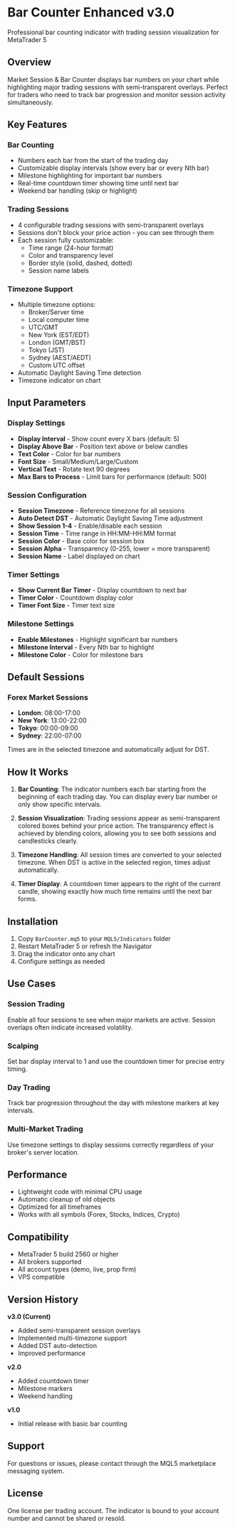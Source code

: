 # Bar Counter Enhanced v3.0

Professional bar counting indicator with trading session visualization for MetaTrader 5

## Overview

Market Session & Bar Counter displays bar numbers on your chart while highlighting major trading sessions with semi-transparent overlays. Perfect for traders who need to track bar progression and monitor session activity simultaneously.

## Key Features

### Bar Counting
- Numbers each bar from the start of the trading day
- Customizable display intervals (show every bar or every Nth bar)
- Milestone highlighting for important bar numbers
- Real-time countdown timer showing time until next bar
- Weekend bar handling (skip or highlight)

### Trading Sessions
- 4 configurable trading sessions with semi-transparent overlays
- Sessions don't block your price action - you can see through them
- Each session fully customizable:
  - Time range (24-hour format)
  - Color and transparency level
  - Border style (solid, dashed, dotted)
  - Session name labels

### Timezone Support
- Multiple timezone options:
  - Broker/Server time
  - Local computer time
  - UTC/GMT
  - New York (EST/EDT)
  - London (GMT/BST)
  - Tokyo (JST)
  - Sydney (AEST/AEDT)
  - Custom UTC offset
- Automatic Daylight Saving Time detection
- Timezone indicator on chart

## Input Parameters

### Display Settings
- **Display Interval** - Show count every X bars (default: 5)
- **Display Above Bar** - Position text above or below candles
- **Text Color** - Color for bar numbers
- **Font Size** - Small/Medium/Large/Custom
- **Vertical Text** - Rotate text 90 degrees
- **Max Bars to Process** - Limit bars for performance (default: 500)

### Session Configuration
- **Session Timezone** - Reference timezone for all sessions
- **Auto Detect DST** - Automatic Daylight Saving Time adjustment
- **Show Session 1-4** - Enable/disable each session
- **Session Time** - Time range in HH:MM-HH:MM format
- **Session Color** - Base color for session box
- **Session Alpha** - Transparency (0-255, lower = more transparent)
- **Session Name** - Label displayed on chart

### Timer Settings
- **Show Current Bar Timer** - Display countdown to next bar
- **Timer Color** - Countdown display color
- **Timer Font Size** - Timer text size

### Milestone Settings
- **Enable Milestones** - Highlight significant bar numbers
- **Milestone Interval** - Every Nth bar to highlight
- **Milestone Color** - Color for milestone bars

## Default Sessions

### Forex Market Sessions
- **London**: 08:00-17:00
- **New York**: 13:00-22:00  
- **Tokyo**: 00:00-09:00
- **Sydney**: 22:00-07:00

Times are in the selected timezone and automatically adjust for DST.

## How It Works

1. **Bar Counting**: The indicator numbers each bar starting from the beginning of each trading day. You can display every bar number or only show specific intervals.

2. **Session Visualization**: Trading sessions appear as semi-transparent colored boxes behind your price action. The transparency effect is achieved by blending colors, allowing you to see both sessions and candlesticks clearly.

3. **Timezone Handling**: All session times are converted to your selected timezone. When DST is active in the selected region, times adjust automatically.

4. **Timer Display**: A countdown timer appears to the right of the current candle, showing exactly how much time remains until the next bar forms.

## Installation

1. Copy `BarCounter.mq5` to your `MQL5/Indicators` folder
2. Restart MetaTrader 5 or refresh the Navigator
3. Drag the indicator onto any chart
4. Configure settings as needed

## Use Cases

### Session Trading
Enable all four sessions to see when major markets are active. Session overlaps often indicate increased volatility.

### Scalping
Set bar display interval to 1 and use the countdown timer for precise entry timing.

### Day Trading
Track bar progression throughout the day with milestone markers at key intervals.

### Multi-Market Trading
Use timezone settings to display sessions correctly regardless of your broker's server location.

## Performance

- Lightweight code with minimal CPU usage
- Automatic cleanup of old objects
- Optimized for all timeframes
- Works with all symbols (Forex, Stocks, Indices, Crypto)

## Compatibility

- MetaTrader 5 build 2560 or higher
- All brokers supported
- All account types (demo, live, prop firm)
- VPS compatible

## Version History

**v3.0 (Current)**
- Added semi-transparent session overlays
- Implemented multi-timezone support
- Added DST auto-detection
- Improved performance

**v2.0**
- Added countdown timer
- Milestone markers
- Weekend handling

**v1.0**
- Initial release with basic bar counting

## Support

For questions or issues, please contact through the MQL5 marketplace messaging system.

## License

One license per trading account. The indicator is bound to your account number and cannot be shared or resold.